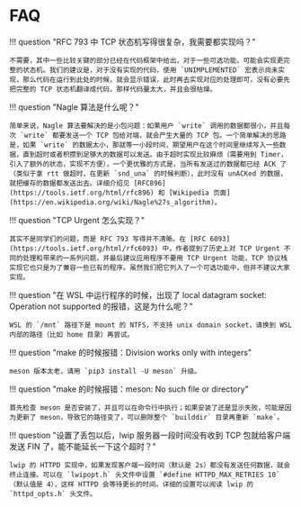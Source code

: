 # FAQ

!!! question "RFC 793 中 TCP 状态机写得很复杂，我需要都实现吗？"

    不需要，其中一些比较关键的部分已经在代码框架中给出，对于一些可选功能，可能会实现更完整的状态机。我们的建议是，对于没有实现的代码，使用 `UNIMPLEMENTED` 宏表示尚未实现，那么代码在运行到此处的时候，就会显示错误，此时再去实现对应的处理即可，没有必要先把完整的 TCP 状态机翻译成代码，那样代码量太大，并且会很枯燥。

!!! question "Nagle 算法是什么呢？"

    简单来说，Nagle 算法要解决的是小包问题：如果用户 `write` 调用的数据都很小，并且每次 `write` 都要发送一个 TCP 包给对端，就会产生大量的 TCP 包。一个简单解决的思路是，如果 `write` 的数据太小，那就等一小段时间，期望用户在这个时间里继续写入一些数据，直到超时或者积攒到足够大的数据可以发送。由于超时实现比较麻烦（需要用到 Timer，引入了额外的状态，实现不方便），一个更优雅的方式是，当所有发送过的数据都已经 ACK 了（类似于拿 rtt 做超时，在更新 `snd_una` 的时候判断），此时没有 unACKed 的数据，就把缓存的数据都发送出去。详细介绍见 [RFC896](https://tools.ietf.org/html/rfc896) 和 [Wikipedia 页面](https://en.wikipedia.org/wiki/Nagle%27s_algorithm)。

!!! question "TCP Urgent 怎么实现？"

    其实不是同学们的问题，而是 RFC 793 写得并不清晰。在 [RFC 6093](https://tools.ietf.org/html/rfc6093) 中，作者提到了历史上对 TCP Urgent 不同的处理和带来的一系列问题，并最后建议应用程序不要用 TCP Urgent 功能，TCP 协议栈实现它也只是为了兼容一些已有的程序。虽然我们把它列入了一个可选功能中，但并不建议大家实现。

!!! question "在 WSL 中运行程序的时候，出现了 local datagram socket: Operation not supported 的报错，这是为什么呢？"

    WSL 的 `/mnt` 路径下是 mount 的 NTFS，不支持 unix domain socket，请换到 WSL 内部的路径（比如 home 目录）再尝试。

!!! question "make 的时候报错：Division works only with integers"

    meson 版本太老，请用 `pip3 install -U meson` 升级。

!!! question "make 的时候报错：meson: No such file or directory"

    首先检查 meson 是否安装了，并且可以在命令行中执行；如果安装了还是显示失败，可能是因为更新了 meson，导致它的路径变了，可以删除整个 `builddir` 目录再重新 `make`。

!!! question "设置了丢包以后，lwip 服务器一段时间没有收到 TCP 包就给客户端发送 FIN 了，能不能延长一下这个超时？"

    lwip 的 HTTPD 实现中，如果发现客户端一段时间（默认是 2s）都没有发送任何数据，就会终止连接。可以在 `lwipopt.h` 头文件中设置 `#define HTTPD_MAX_RETRIES 10`（默认值是 4），这样 HTTPD 会等待更长的时间。详细的设置可以阅读 lwip 的 `httpd_opts.h` 头文件。